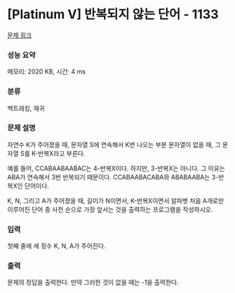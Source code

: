 # [Platinum V] 반복되지 않는 단어 - 1133 

[문제 링크](https://www.acmicpc.net/problem/1133) 

### 성능 요약

메모리: 2020 KB, 시간: 4 ms

### 분류

백트래킹, 재귀

### 문제 설명

<p>자연수 K가 주어졌을 때, 문자열 S에 연속해서 K번 나오는 부분 문자열이 없을 때, 그 문자열 S를 K-반복X라고 부른다.</p>

<p>예를 들어, CCABAABAABAC는 4-반복X이다. 하지만, 3-반복X는 아니다. 그 이유는 ABA가 연속해서 3번 반복되기 때문이다. CCABAABACABA와 ABABAABA는 3-반복X인 단어이다.</p>

<p>K, N, 그리고 A가 주어졌을 때, 길이가 N이면서, K-반복X이면서 알파벳 처음 A개로만 이루어진 단어 중 사전 순으로 가장 앞서는 것을 출력하는 프로그램을 작성하시오.</p>

### 입력 

 <p>첫째 줄에 세 정수 K, N, A가 주어진다.</p>

### 출력 

 <p>문제의 정답을 출력한다. 만약 그러한 것이 없을 때는 -1을 출력한다.</p>

